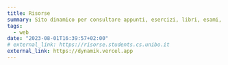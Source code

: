 ```yaml
---
title: Risorse
summary: Sito dinamico per consultare appunti, esercizi, libri, esami, ...
tags:
  - web
date: "2023-08-01T16:39:57+02:00"
# external_link: https://risorse.students.cs.unibo.it
external_link: https://dynamik.vercel.app
---
```

